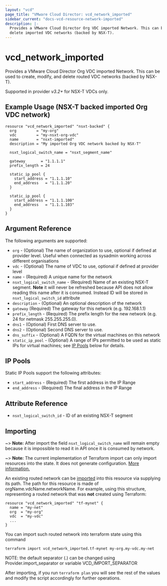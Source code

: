 ```yaml
---
layout: "vcd"
page_title: "VMware Cloud Director: vcd_network_imported"
sidebar_current: "docs-vcd-resource-network-imported"
description: |-
  Provides a VMware Cloud Director Org VDC imported Network. This can be used to create, modify, and
  delete imported VDC networks (backed by NSX-T).
---
```


# vcd\_network\_imported

Provides a VMware Cloud Director Org VDC imported Network. This can be used to create, modify, and
delete routed VDC networks (backed by NSX-T).

Supported in provider *v3.2+* for NSX-T VDCs only.

## Example Usage (NSX-T backed imported Org VDC network)

```hcl
resource "vcd_network_imported" "nsxt-backed" {
  org         = "my-org"
  vdc         = "my-nsxt-org-vdc"
  name        = "nsxt-imported"
  description = "My imported Org VDC network backed by NSX-T"

  nsxt_logical_switch_name = "nsxt_segment_name"

  gateway       = "1.1.1.1"
  prefix_length = 24

  static_ip_pool {
    start_address = "1.1.1.10"
    end_address   = "1.1.1.20"
  }

  static_ip_pool {
    start_address = "1.1.1.100"
    end_address   = "1.1.1.103"
  }
}
```


## Argument Reference

The following arguments are supported:

* `org` - (Optional) The name of organization to use, optional if defined at provider level. Useful when
  connected as sysadmin working across different organisations
* `vdc` - (Optional) The name of VDC to use, optional if defined at provider level
* `name` - (Required) A unique name for the network
* `nsxt_logical_switch_name` - (Required) Name of an existing NSX-T segment. **Note** it will never
  be refreshed because API does not allow reading this name after it is consumed. Instead ID will be
  stored in `nsxt_logical_switch_id` attribute
* `description` - (Optional) An optional description of the network
* `gateway` (Required) The gateway for this network (e.g. 192.168.1.1)
* `prefix_length` - (Required) The prefix length for the new network (e.g. 24 for netmask 255.255.255.0).
* `dns1` - (Optional) First DNS server to use.
* `dns2` - (Optional) Second DNS server to use.
* `dns_suffix` - (Optional) A FQDN for the virtual machines on this network
* `static_ip_pool` - (Optional) A range of IPs permitted to be used as static IPs for
  virtual machines; see [IP Pools](#ip-pools) below for details.

<a id="ip-pools"></a>
## IP Pools

Static IP Pools  support the following attributes:

* `start_address` - (Required) The first address in the IP Range
* `end_address` - (Required) The final address in the IP Range

## Attribute Reference
* `nsxt_logical_switch_id` - ID of an existing NSX-T segment

## Importing

~> **Note:** After import the field `nsxt_logical_switch_name` will remain empty because it is
impossible to read it in API once it is consumed by network.

~> **Note:** The current implementation of Terraform import can only import resources into the state. It does not generate
configuration. [More information.][docs-import]



An existing routed network can be [imported][docs-import] into this resource via supplying its path.
The path for this resource is made of orgName.vdcName.networkName.
For example, using this structure, representing a routed network that was **not** created using Terraform:

```hcl
resource "vcd_network_imported" "tf-mynet" {
  name = "my-net"
  org  = "my-org"
  vdc  = "my-vdc"
  ...
}
```

You can import such routed network into terraform state using this command

```
terraform import vcd_network_imported.tf-mynet my-org.my-vdc.my-net
```

NOTE: the default separator (.) can be changed using Provider.import_separator or variable VCD_IMPORT_SEPARATOR

[docs-import]:https://www.terraform.io/docs/import/

After importing, if you run `terraform plan` you will see the rest of the values and modify the script accordingly for
further operations.
